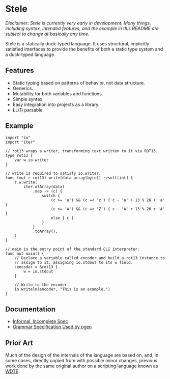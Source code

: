 Stele
=====

*Disclaimer: Stele is currently _very_ early in development. Many things, including syntax, intended features, and the example in this README are subject to change at basically any time.*

Stele is a statically duck-typed language. It uses structural, implicitly satisfied interfaces to provide the benefits of both a static type system and a duck-typed language.

Features
--------

* Static typing based on patterns of behavior, not data structure.
* Generics.
* Mutability for both variables and functions.
* Simple syntax.
* Easy integration into projects as a library.
* LL(1) parsable.

Example
-------

```stele
import "io"
import "iter"

// rot13 wraps a writer, transforming text written to it via ROT13.
type rot13 {
	var w io.writer
}

// write is required to satisfy io.writer.
func (mut r rot13) write(data array[byte]) result[int] {
	r.w.write(
		iter.ofArray(data)
			.map -> (c) {
				switch {
					(c >= 'a') && (c =< 'z') { c - 'a' + 13 % 26 + 'a' }
					(c >= 'A') && (c =< 'Z') { c - 'A' + 13 % 26 + 'A' }
					else { c }
				}
			}
			.toArray(),
	)
}

// main is the entry point of the standard CLI interpreter.
func mut main() {
	// Declare a variable called encoder and build a rot13 instance to
	// assign to it, assigning io.stdout to its w field.
	:encoder = &rot13 {
		w = io.stdout
	}

	// Write to the encoder.
	io.writeln(encoder, "This is an example.")
}
```

Documentation
-------------

* [Informal, Incomplete Spec](https://github.com/stelelang/stele/blob/master/doc/informal-spec.md)
* [Grammar Specification Used by pgen](https://github.com/stelelang/stele/blob/master/res/grammar.ebnf)

Prior Art
---------

Much of the design of the internals of the language are based on, and, in some cases, directly copied from with possible minor changes, previous work done by the same original author on a scripting language known as [WDTE][wdte].

[wdte]: https://github.com/DeedleFake/wdte

